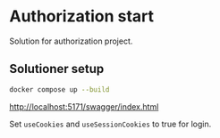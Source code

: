 # Authorization start

Solution for authorization project.

## Solutioner setup 

```sh
docker compose up --build
```

<http://localhost:5171/swagger/index.html>


Set `useCookies` and `useSessionCookies` to true for login.


